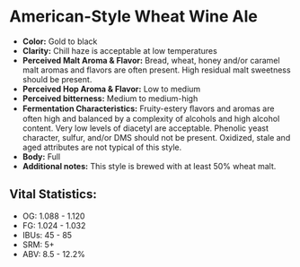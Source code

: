 # American-Style Wheat Wine Ale

- **Color:** Gold to black
- **Clarity:** Chill haze is acceptable at low temperatures
- **Perceived Malt Aroma & Flavor:** Bread, wheat, honey and/or caramel malt aromas and flavors are often present. High residual malt sweetness should be present.
- **Perceived Hop Aroma & Flavor:** Low to medium
- **Perceived bitterness:** Medium to medium-high
- **Fermentation Characteristics:** Fruity-estery ﬂavors and aromas are often high and balanced by a complexity of alcohols and high alcohol content. Very low levels of diacetyl are acceptable. Phenolic yeast character, sulfur, and/or DMS should not be present. Oxidized, stale and aged attributes are not typical of this style.
- **Body:** Full
- **Additional notes:** This style is brewed with at least 50% wheat malt.

## Vital Statistics:

- OG: 1.088 - 1.120
- FG: 1.024 - 1.032
- IBUs: 45 - 85
- SRM: 5+
- ABV: 8.5 - 12.2% 

